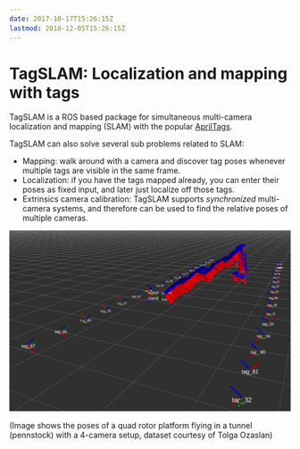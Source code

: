 ```yaml
---
date: 2017-10-17T15:26:15Z
lastmod: 2018-12-05T15:26:15Z
---
```


# TagSLAM: Localization and mapping with tags

TagSLAM is a ROS based package for simultaneous multi-camera localization and
mapping (SLAM) with the
popular [AprilTags](https://april.eecs.umich.edu/software/apriltag).

TagSLAM can also solve several sub problems related to SLAM:

- Mapping: walk around with a camera and discover tag poses whenever
  multiple tags are visible in the same frame.
- Localization: if you have the tags mapped already, you can enter
  their poses as fixed input, and later just localize off those tags.
- Extrinsics camera calibration: TagSLAM supports *synchronized*
  multi-camera systems, and therefore can be used to find the relative
  poses of multiple cameras.

<img src="media/pennstock.png" alt="pennstock"  width="1000"/>

(Image shows the poses of a quad rotor platform flying in a tunnel
(pennstock) with a 4-camera setup, dataset courtesy of Tolga Ozaslan)

